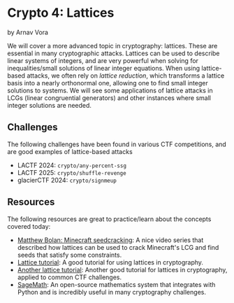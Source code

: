 # Crypto 4: Lattices

by Arnav Vora

We will cover a more advanced topic in cryptography: lattices. These are essential in many cryptographic attacks. Lattices can be used to describe linear systems of integers, and are very powerful when solving for inequalities/small solutions of linear integer equations. When using lattice-based attacks, we often rely on _lattice reduction_, which transforms a lattice basis into a nearly orthonormal one, allowing one to find small integer solutions to systems. We will see some applications of lattice attacks in LCGs (linear congruential generators) and other instances where small integer solutions are needed.

## Challenges

The following challenges have been found in various CTF competitions, and are good examples of lattice-based attacks

- LACTF 2024: `crypto/any-percent-ssg`
- LACTF 2025: `crypto/shuffle-revenge`
- glacierCTF 2024: `crypto/signmeup`

## Resources

The following resources are great to practice/learn about the concepts covered today:

- [Matthew Bolan: Minecraft seedcracking](https://www.youtube.com/watch?v=8CKh4x4iK38&list=PLke4P_1UHlmB8sB1oGdcea4SeBH0yZy5B): A nice video series that described how lattices can be used to crack Minecraft's LCG and find seeds that satisfy some constraints.
- [Lattice tutorial](https://eprint.iacr.org/2023/032.pdf): A good tutorial for using lattices in cryptography.
- [Another lattice tutorial](https://ur4ndom.dev/static/files/latticetraining/practical_lattice_reductions.pdf): Another good tutorial for lattices in cryptography, applied to common CTF challenges.
- [SageMath](https://www.sagemath.org/): An open-source mathematics system that integrates with Python and is incredibly useful in many cryptography challenges.
